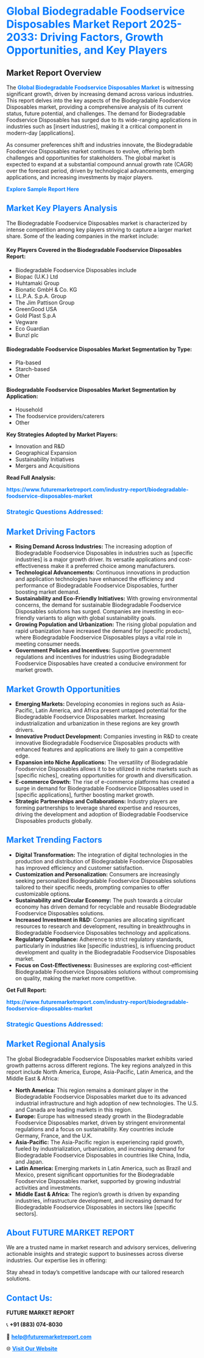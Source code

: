 <h1 style="color: #007BFF;">Global Biodegradable Foodservice Disposables Market Report 2025-2033: Driving Factors, Growth Opportunities, and Key Players</h1>

<section id="overview">
<h2>Market Report Overview</h2>
<p>The <a href="https://www.futuremarketreport.com/industry-report/biodegradable-foodservice-disposables-market" style="color: #007BFF; text-decoration: none;"><strong>Global Biodegradable Foodservice Disposables Market</strong></a> is witnessing significant growth, driven by increasing demand across various industries. This report delves into the key aspects of the Biodegradable Foodservice Disposables market, providing a comprehensive analysis of its current status, future potential, and challenges. The demand for Biodegradable Foodservice Disposables has surged due to its wide-ranging applications in industries such as [insert industries], making it a critical component in modern-day [applications].</p>
<p>As consumer preferences shift and industries innovate, the Biodegradable Foodservice Disposables market continues to evolve, offering both challenges and opportunities for stakeholders. The global market is expected to expand at a substantial compound annual growth rate (CAGR) over the forecast period, driven by technological advancements, emerging applications, and increasing investments by major players.</p>
</section>

<section id="overview">
<p><a href="https://www.futuremarketreport.com/request-sample/reportId=100547" style="color: #007BFF; text-decoration: none;"><strong>Explore Sample Report Here</strong></a></p>
</section>

<section id="key-players">
<h2 style="color: #007BFF;">Market Key Players Analysis</h2>
<p>The Biodegradable Foodservice Disposables market is characterized by intense competition among key players striving to capture a larger market share. Some of the leading companies in the market include:</p>
<h4>Key Players Covered in the Biodegradable Foodservice Disposables Report:</h4>
<ul><li>Biodegradable Foodservice Disposables include</li><li>Biopac (U.K.) Ltd</li><li>Huhtamaki Group</li><li>Bionatic GmbH &amp; Co. KG</li><li>I.L.P.A. S.p.A. Group</li><li>The Jim Pattison Group</li><li>GreenGood USA</li><li>Gold Plast S.p.A</li><li>Vegware</li><li>Eco Guardian</li><li>Bunzl plc</li></ul>
<h4>Biodegradable Foodservice Disposables Market Segmentation by Type:</h4>
<ul><li>Pla-based</li><li>Starch-based</li><li>Other</li></ul>

<h4>Biodegradable Foodservice Disposables Market Segmentation by Application:</h4>
<ul><li>Household</li><li>The foodservice providers/caterers</li><li>Other</li></ul>
<p><strong>Key Strategies Adopted by Market Players:</strong></p>
<ul>
<li>Innovation and R&D</li>
<li>Geographical Expansion</li>
<li>Sustainability Initiatives</li>
<li>Mergers and Acquisitions</li>
</ul>
</section>

<section>
<p><strong>Read Full Analysis: </strong></p><a href="https://www.futuremarketreport.com/industry-report/biodegradable-foodservice-disposables-market" style="color: #007BFF; text-decoration: none;"><strong>https://www.futuremarketreport.com/industry-report/biodegradable-foodservice-disposables-market</strong></a>
<h3 style="color: #007BFF;">Strategic Questions Addressed:</h3>
</section>

<section id="driving-factors">
<h2 style="color: #007BFF;">Market Driving Factors</h2>
<ul>
<li><strong>Rising Demand Across Industries:</strong> The increasing adoption of Biodegradable Foodservice Disposables in industries such as [specific industries] is a major growth driver. Its versatile applications and cost-effectiveness make it a preferred choice among manufacturers.</li>
<li><strong>Technological Advancements:</strong> Continuous innovations in production and application technologies have enhanced the efficiency and performance of Biodegradable Foodservice Disposables, further boosting market demand.</li>
<li><strong>Sustainability and Eco-Friendly Initiatives:</strong> With growing environmental concerns, the demand for sustainable Biodegradable Foodservice Disposables solutions has surged. Companies are investing in eco-friendly variants to align with global sustainability goals.</li>
<li><strong>Growing Population and Urbanization:</strong> The rising global population and rapid urbanization have increased the demand for [specific products], where Biodegradable Foodservice Disposables plays a vital role in meeting consumer needs.</li>
<li><strong>Government Policies and Incentives:</strong> Supportive government regulations and incentives for industries using Biodegradable Foodservice Disposables have created a conducive environment for market growth.</li>
</ul>
</section>

<section id="growth-opportunities">
<h2 style="color: #007BFF;">Market Growth Opportunities</h2>
<ul>
<li><strong>Emerging Markets:</strong> Developing economies in regions such as Asia-Pacific, Latin America, and Africa present untapped potential for the Biodegradable Foodservice Disposables market. Increasing industrialization and urbanization in these regions are key growth drivers.</li>
<li><strong>Innovative Product Development:</strong> Companies investing in R&D to create innovative Biodegradable Foodservice Disposables products with enhanced features and applications are likely to gain a competitive edge.</li>
<li><strong>Expansion into Niche Applications:</strong> The versatility of Biodegradable Foodservice Disposables allows it to be utilized in niche markets such as [specific niches], creating opportunities for growth and diversification.</li>
<li><strong>E-commerce Growth:</strong> The rise of e-commerce platforms has created a surge in demand for Biodegradable Foodservice Disposables used in [specific applications], further boosting market growth.</li>
<li><strong>Strategic Partnerships and Collaborations:</strong> Industry players are forming partnerships to leverage shared expertise and resources, driving the development and adoption of Biodegradable Foodservice Disposables products globally.</li>
</ul>
</section>

<section id="trending-factors">
<h2 style="color: #007BFF;">Market Trending Factors</h2>
<ul>
<li><strong>Digital Transformation:</strong> The integration of digital technologies in the production and distribution of Biodegradable Foodservice Disposables has improved efficiency and customer satisfaction.</li>
<li><strong>Customization and Personalization:</strong> Consumers are increasingly seeking personalized Biodegradable Foodservice Disposables solutions tailored to their specific needs, prompting companies to offer customizable options.</li>
<li><strong>Sustainability and Circular Economy:</strong> The push towards a circular economy has driven demand for recyclable and reusable Biodegradable Foodservice Disposables solutions.</li>
<li><strong>Increased Investment in R&D:</strong> Companies are allocating significant resources to research and development, resulting in breakthroughs in Biodegradable Foodservice Disposables technology and applications.</li>
<li><strong>Regulatory Compliance:</strong> Adherence to strict regulatory standards, particularly in industries like [specific industries], is influencing product development and quality in the Biodegradable Foodservice Disposables market.</li>
<li><strong>Focus on Cost-Effectiveness:</strong> Businesses are exploring cost-efficient Biodegradable Foodservice Disposables solutions without compromising on quality, making the market more competitive.</li>
</ul>
</section>

<section>
<p><strong>Get Full Report: </strong></p><a href="https://www.futuremarketreport.com/industry-report/biodegradable-foodservice-disposables-market" style="color: #007BFF; text-decoration: none;"><strong>https://www.futuremarketreport.com/industry-report/biodegradable-foodservice-disposables-market</strong></a>
<h3 style="color: #007BFF;">Strategic Questions Addressed:</h3>
</section>


<section id="regional-analysis">
<h2 style="color: #007BFF;">Market Regional Analysis</h2>
<p>The global Biodegradable Foodservice Disposables market exhibits varied growth patterns across different regions. The key regions analyzed in this report include North America, Europe, Asia-Pacific, Latin America, and the Middle East & Africa:</p>
<ul>
<li><strong>North America:</strong> This region remains a dominant player in the Biodegradable Foodservice Disposables market due to its advanced industrial infrastructure and high adoption of new technologies. The U.S. and Canada are leading markets in this region.</li>
<li><strong>Europe:</strong> Europe has witnessed steady growth in the Biodegradable Foodservice Disposables market, driven by stringent environmental regulations and a focus on sustainability. Key countries include Germany, France, and the U.K.</li>
<li><strong>Asia-Pacific:</strong> The Asia-Pacific region is experiencing rapid growth, fueled by industrialization, urbanization, and increasing demand for Biodegradable Foodservice Disposables in countries like China, India, and Japan.</li>
<li><strong>Latin America:</strong> Emerging markets in Latin America, such as Brazil and Mexico, present significant opportunities for the Biodegradable Foodservice Disposables market, supported by growing industrial activities and investments.</li>
<li><strong>Middle East & Africa:</strong> The region’s growth is driven by expanding industries, infrastructure development, and increasing demand for Biodegradable Foodservice Disposables in sectors like [specific sectors].</li>
</ul>
</section>

<footer>
<h2 style="color: #007BFF;">About FUTURE MARKET REPORT</h2>
<p>We are a trusted name in market research and advisory services, delivering actionable insights and strategic support to businesses across diverse industries. Our expertise lies in offering:</p>

<p>Stay ahead in today’s competitive landscape with our tailored research solutions.</p>

<h2 style="color: #007BFF;">Contact Us:</h2>
<p><strong>FUTURE MARKET REPORT</strong></p>
<p>📞 <strong>+91 (883) 074-8030</strong></p>
<p>📧 <strong><a href="mailto:help@futuremarketreport.com" style="color: #007BFF;">help@futuremarketreport.com</a></strong></p>
<p>🌐 <strong><a href="https://www.futuremarketreport.com/" style="color: #007BFF;">Visit Our Website</a></strong></p>
</footer>